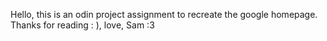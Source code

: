 Hello, this is an odin project assignment to recreate the google homepage. Thanks for reading : ), love, Sam :3